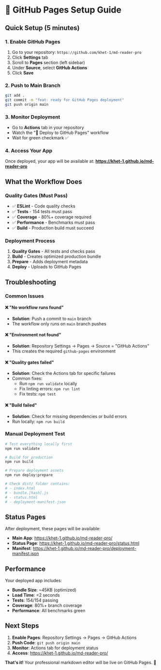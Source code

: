 # 🚀 GitHub Pages Setup Guide

## Quick Setup (5 minutes)

### 1. Enable GitHub Pages
1. Go to your repository: `https://github.com/khet-1/md-reader-pro`
2. Click **Settings** tab
3. Scroll to **Pages** section (left sidebar)
4. Under **Source**, select **GitHub Actions**
5. Click **Save**

### 2. Push to Main Branch
```bash
git add .
git commit -m "feat: ready for GitHub Pages deployment"
git push origin main
```

### 3. Monitor Deployment
- Go to **Actions** tab in your repository
- Watch the "🚀 Deploy to GitHub Pages" workflow
- Wait for green checkmark ✅

### 4. Access Your App
Once deployed, your app will be available at:
**https://khet-1.github.io/md-reader-pro**

## What the Workflow Does

### Quality Gates (Must Pass)
- ✅ **ESLint** - Code quality checks
- ✅ **Tests** - 154 tests must pass
- ✅ **Coverage** - 80%+ coverage required
- ✅ **Performance** - Benchmarks must pass
- ✅ **Build** - Production build must succeed

### Deployment Process
1. **Quality Gates** - All tests and checks pass
2. **Build** - Creates optimized production bundle
3. **Prepare** - Adds deployment metadata
4. **Deploy** - Uploads to GitHub Pages

## Troubleshooting

### Common Issues

#### ❌ "No workflow runs found"
- **Solution**: Push a commit to `main` branch
- The workflow only runs on `main` branch pushes

#### ❌ "Environment not found"
- **Solution**: Repository Settings → Pages → Source = "GitHub Actions"
- This creates the required `github-pages` environment

#### ❌ "Quality gates failed"
- **Solution**: Check the Actions tab for specific failures
- Common fixes:
  - Run `npm run validate` locally
  - Fix linting errors: `npm run lint`
  - Fix tests: `npm test`

#### ❌ "Build failed"
- **Solution**: Check for missing dependencies or build errors
- Run locally: `npm run build`

### Manual Deployment Test
```bash
# Test everything locally first
npm run validate

# Build for production
npm run build

# Prepare deployment assets
npm run deploy:prepare

# Check dist/ folder contains:
# - index.html
# - bundle.[hash].js
# - status.html
# - deployment-manifest.json
```

## Status Pages

After deployment, these pages will be available:

- **Main App**: https://khet-1.github.io/md-reader-pro/
- **Status Page**: https://khet-1.github.io/md-reader-pro/status.html
- **Manifest**: https://khet-1.github.io/md-reader-pro/deployment-manifest.json

## Performance

Your deployed app includes:
- **Bundle Size**: ~45KB (optimized)
- **Load Time**: <2 seconds
- **Tests**: 154/154 passing
- **Coverage**: 80%+ branch coverage
- **Performance**: All benchmarks green

## Next Steps

1. **Enable Pages**: Repository Settings → Pages → GitHub Actions
2. **Push Code**: `git push origin main`
3. **Monitor**: Actions tab for deployment status
4. **Access**: https://khet-1.github.io/md-reader-pro/

**That's it!** Your professional markdown editor will be live on GitHub Pages. 🎉

